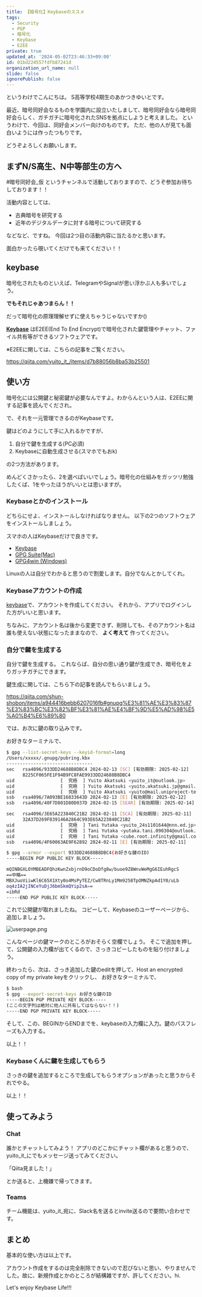 ```yaml
---
title: 【暗号化】Keybaseのススメ
tags:
  - Security
  - PGP
  - 暗号化
  - Keybase
  - E2EE
private: true
updated_at: '2024-05-02T23:46:33+09:00'
id: 01bd224557fdfb87241d
organization_url_name: null
slide: false
ignorePublish: false
---
```


というわけでこんにちは。
S高等学校4期生のあかつきゆいとです。

最近、暗号同好会なるものを学園内に設立いたしまして、暗号同好会なら暗号同好会らしく、ガチガチに暗号化されたSNSを拠点にしようと考えました。
というわけで、今回は、同好会メンバー向けのものです。
ただ、他の人が見ても面白いようには作ったつもりです。

どうぞよろしくお願いします。

## まずN/S高生、N中等部生の方へ

#暗号同好会_仮 というチャンネルで活動しておりますので、どうぞ参加お待ちしております！！

活動内容としては、

- 古典暗号を研究する
- 近年のデジタルデータに対する暗号について研究する

などなど、ですね。
今回は2つ目の活動内容に当たるかと思います。

面白かったら覗いてくだけでも来てください！！

## keybase

暗号化されたものといえば、TelegramやSignalが思い浮かぶ人も多いでしょう。

**でもそれじゃあつまらん！！**

だって暗号化の原理理解せずに使えちゃうじゃないですか()

**[Keybase](https://keybase.io/)** はE2EE(End To End Encrypt)で暗号化された鍵管理やチャット、ファイル共有等ができるソフトウェアです。

※E2EEに関しては、こちらの記事をご覧ください。

https://qiita.com/yuito_it_/items/d7b88056b8ba53b25501

## 使い方

暗号化には公開鍵と秘密鍵が必要なんですよ。わからんという人は、E2EEに関する記事を読んでくだされ。

で、それを一元管理できるのがKeybaseです。

鍵はどのようにして手に入れるかですが、

1. 自分で鍵を生成する(PC必須)
2. Keybaseに自動生成させる(スマホでもおk)

の2つ方法があります。

めんどくさかったら、2を選べばいいでしょう。暗号化の仕組みをガッツリ勉強したくば、1をやったほうがいいとは思いますが。

### Keybaseとかのインストール

どちらにせよ、インストールしなければなりません。
以下の2つのソフトウェアをインストールしましょう。

スマホの人はKeybaseだけで良きです。

- [Keybase](https://keybase.io)
- [GPG Suite(Mac)](https://gpgtools.org/)
- [GPG4win (Windows)](https://www.gpg4win.org/)

Linuxの人は自分でわかると思うので割愛します。自分でなんとかしてくれ。

### Keybaseアカウントの作成

[keybase](https://keybase.io)で、アカウントを作成してください。
それから、アプリでログインした方がいいと思います。

ちなみに、アカウント名は後から変更できず、削除しても、そのアカウント名は誰も使えない状態になったままなので、 **よく考えて** 作ってください。

### 自分で鍵を生成する

自分で鍵を生成する。
これならば、自分の思い通り鍵が生成でき、暗号化をよりガッチガチにできます。

鍵生成に関しては、こちら下の記事を読んでもらいましょう。

https://qiita.com/shun-shobon/items/a944416bebb6207016fb#gnupg%E3%81%AE%E3%83%87%E3%83%BC%E3%82%BF%E3%81%AE%E4%BF%9D%E5%AD%98%E5%A0%B4%E6%89%80

では、お次に鍵の取り込みです。

お好きなターミナルで、
```sh
$ gpg --list-secret-keys --keyid-format=long
/Users/xxxxx/.gnupg/pubring.kbx
--------------------------------
sec   rsa4096/933DD24688B8DBC4 2024-02-13 [SC] [有効期限: 2025-02-12]
      8225CF065FE1F94B9FC8FAE9933DD24688B8DBC4
uid                 [  究極  ] Yuito Akatsuki <yuito_it@outlook.jp>
uid                 [  究極  ] Yuito Akatsuki <yuito.akatsuki.jp@gmail.com>
uid                 [  究極  ] Yuito Akatsuki <yuito@mail.uniproject-tech.net>
ssb   rsa4096/7A093BE16833643D 2024-02-13 [E] [有効期限: 2025-02-12]
ssb   rsa4096/40F7D801D80D037D 2024-02-15 [SEAR] [有効期限: 2025-02-14]

sec   rsa4096/3E65A223840C21B2 2024-02-11 [SCA] [有効期限: 2025-02-11]
      32A37D269F839146A2864C993E65A223840C21B2
uid                 [  究極  ] Tani Yutaka <yuito_24s1101644@nnn.ed.jp>
uid                 [  究極  ] Tani Yutaka <yutaka.tani.090304@outlook.jp>
uid                 [  究極  ] Tani Yutaka <cube.root.infinity@gmail.com>
ssb   rsa4096/4F60063AE9F62892 2024-02-11 [E] [有効期限: 2025-02-11]

$ gpg --armor --export 933DD24688B8DBC4(お好きな鍵のID)
-----BEGIN PGP PUBLIC KEY BLOCK-----

mQINBGXLOYMBEADFQhzKwnZxbjrnD9oCDoDfg8w/buoe9Z8WnvWeMgG6IEuhRgcS
==中略==
MBXJuoViiwKl6C65X1Xty0o4MsPyTEZ/Cw8TRnLy1Mm9258TpOMNZkpAd1Y0/uLb
oq4zIA2jINCeYuDjJ6bmSkmQYip2sA==
=ibRd
-----END PGP PUBLIC KEY BLOCK-----
```

これで公開鍵が取れましたね。
コピーして、Keybaseのユーザーページから、追加しましょう。

![userpage.png](https://qiita-image-store.s3.ap-northeast-1.amazonaws.com/0/3342262/85f53f11-7d95-26b0-2514-f3ddb46df059.png)

こんなページの鍵マークのところがおそらく空欄でしょう。
そこで追加を押して、公開鍵の入力欄が出てくるので、さっきコピーしたものを貼り付けましょう。

終わったら、次は、さっき追加した鍵のeditを押して、Host an encrypted copy of my private keyをクリックし、
お好きなターミナルで、

```sh
$ bash
$ gpg --export-secret-keys お好きな鍵のID
-----BEGIN PGP PRIVATE KEY BLOCK-----
(ここの文字列は絶対に他人に共有してはならない！！)
-----END PGP PRIVATE KEY BLOCK-----
```

そして、この、BEGINからENDまでを、keybaseの入力欄に入力。鍵のパスフレーズも入力する。

以上！！

### Keybaseくんに鍵を生成してもらう

さっきの鍵を追加するところで生成してもらうオプションがあったと思うからそれでやる。

以上！！

## 使ってみよう

### Chat

誰かとチャットしてみよう！
アプリのどこかにチャット欄があると思うので、yuito_it_にでもメッセージ送ってみてください。

「Qiita見ました！」

とか送ると、上機嫌で帰ってきます。

### Teams

チーム機能は、yuito_it_宛に、Slack名を送るとinvite送るので要問い合わせです。

## まとめ

基本的な使い方は以上です。

アカウント作成をするのは完全削除できないので忍びないと思い、やりませんでした。故に、新規作成とかのところが結構雑ですが、許してください。hi.

Let's enjoy Keybase Life!!!
